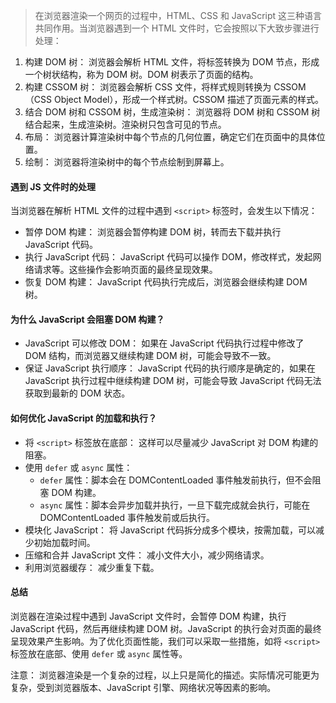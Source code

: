 > 在浏览器渲染一个网页的过程中，HTML、CSS 和 JavaScript 这三种语言共同作用。当浏览器遇到一个 HTML 文件时，它会按照以下大致步骤进行处理：

1. 构建 DOM 树： 浏览器会解析 HTML 文件，将标签转换为 DOM 节点，形成一个树状结构，称为 DOM 树。DOM 树表示了页面的结构。
2. 构建 CSSOM 树： 浏览器会解析 CSS 文件，将样式规则转换为 CSSOM（CSS Object Model），形成一个样式树。CSSOM 描述了页面元素的样式。
3. 结合 DOM 树和 CSSOM 树，生成渲染树： 浏览器将 DOM 树和 CSSOM 树结合起来，生成渲染树。渲染树只包含可见的节点。
4. 布局： 浏览器计算渲染树中每个节点的几何位置，确定它们在页面中的具体位置。
5. 绘制： 浏览器将渲染树中的每个节点绘制到屏幕上。

#### 遇到 JS 文件时的处理

当浏览器在解析 HTML 文件的过程中遇到 `<script>` 标签时，会发生以下情况：

- 暂停 DOM 构建： 浏览器会暂停构建 DOM 树，转而去下载并执行 JavaScript 代码。
- 执行 JavaScript 代码： JavaScript 代码可以操作 DOM，修改样式，发起网络请求等。这些操作会影响页面的最终呈现效果。
- 恢复 DOM 构建： JavaScript 代码执行完成后，浏览器会继续构建 DOM 树。

#### 为什么 JavaScript 会阻塞 DOM 构建？

- JavaScript 可以修改 DOM： 如果在 JavaScript 代码执行过程中修改了 DOM 结构，而浏览器又继续构建 DOM 树，可能会导致不一致。
- 保证 JavaScript 执行顺序： JavaScript 代码的执行顺序是确定的，如果在 JavaScript 执行过程中继续构建 DOM 树，可能会导致 JavaScript 代码无法获取到最新的 DOM 状态。

#### 如何优化 JavaScript 的加载和执行？

- 将 `<script>` 标签放在底部： 这样可以尽量减少 JavaScript 对 DOM 构建的阻塞。
- 使用 `defer` 或 `async` 属性：
  - `defer` 属性：脚本会在 DOMContentLoaded 事件触发前执行，但不会阻塞 DOM 构建。
  - `async` 属性：脚本会异步加载并执行，一旦下载完成就会执行，可能在 DOMContentLoaded 事件触发前或后执行。
- 模块化 JavaScript： 将 JavaScript 代码拆分成多个模块，按需加载，可以减少初始加载时间。
- 压缩和合并 JavaScript 文件： 减小文件大小，减少网络请求。
- 利用浏览器缓存： 减少重复下载。

#### 总结

浏览器在渲染过程中遇到 JavaScript 文件时，会暂停 DOM 构建，执行 JavaScript 代码，然后再继续构建 DOM 树。JavaScript 的执行会对页面的最终呈现效果产生影响。为了优化页面性能，我们可以采取一些措施，如将 `<script>` 标签放在底部、使用 `defer` 或 `async` 属性等。

注意： 浏览器渲染是一个复杂的过程，以上只是简化的描述。实际情况可能更为复杂，受到浏览器版本、JavaScript 引擎、网络状况等因素的影响。
